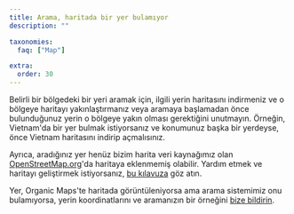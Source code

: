 ```yaml
---
title: Arama, haritada bir yer bulamıyor
description: ""

taxonomies:
  faq: ["Map"]

extra:
  order: 30
---
```


Belirli bir bölgedeki bir yeri aramak için, ilgili yerin haritasını indirmeniz ve o bölgeye haritayı yakınlaştırmanız veya aramaya başlamadan önce bulunduğunuz yerin o bölgeye yakın olması gerektiğini unutmayın. Örneğin, Vietnam'da bir yer bulmak istiyorsanız ve konumunuz başka bir yerdeyse, önce Vietnam haritasını indirip açmalısınız.

Ayrıca, aradığınız yer henüz bizim harita veri kaynağımız olan [OpenStreetMap.org](https://www.openstreetmap.org/)'da haritaya eklenmemiş olabilir. Yardım etmek ve haritayı geliştirmek istiyorsanız, [bu kılavuza](https://wiki.openstreetmap.org/wiki/Contribute_map_data) göz atın.

Yer, Organic Maps'te haritada görüntüleniyorsa ama arama sistemimiz onu bulamıyorsa, yerin koordinatlarını ve aramanızın bir örneğini [bize bildirin](mailto:support@organicmaps.app).
